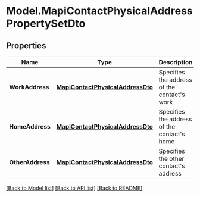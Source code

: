 # Model.MapiContactPhysicalAddressPropertySetDto
## Properties
Name | Type | Description | Notes
------------ | ------------- | ------------- | -------------
**WorkAddress** | [**MapiContactPhysicalAddressDto**](MapiContactPhysicalAddressDto.md) | Specifies the address of the contact&#39;s work              | [optional] 
**HomeAddress** | [**MapiContactPhysicalAddressDto**](MapiContactPhysicalAddressDto.md) | Specifies the address of the contact&#39;s home              | [optional] 
**OtherAddress** | [**MapiContactPhysicalAddressDto**](MapiContactPhysicalAddressDto.md) | Specifies the other contact&#39;s address              | [optional] 



[[Back to Model list]](README.md#documentation-for-models) [[Back to API list]](README.md#documentation-for-api-endpoints) [[Back to README]](README.md)


